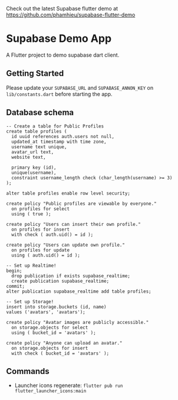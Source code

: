 Check out the latest Supabase flutter demo at https://github.com/phamhieu/supabase-flutter-demo

# Supabase Demo App

A Flutter project to demo supabase dart client.

## Getting Started

Please update your `SUPABASE_URL` and `SUPABASE_ANNON_KEY` on `lib/constants.dart` before starting the app.

## Database schema

```
-- Create a table for Public Profiles
create table profiles (
  id uuid references auth.users not null,
  updated_at timestamp with time zone,
  username text unique,
  avatar_url text,
  website text,

  primary key (id),
  unique(username),
  constraint username_length check (char_length(username) >= 3)
);

alter table profiles enable row level security;

create policy "Public profiles are viewable by everyone."
  on profiles for select
  using ( true );

create policy "Users can insert their own profile."
  on profiles for insert
  with check ( auth.uid() = id );

create policy "Users can update own profile."
  on profiles for update
  using ( auth.uid() = id );

-- Set up Realtime!
begin;
  drop publication if exists supabase_realtime;
  create publication supabase_realtime;
commit;
alter publication supabase_realtime add table profiles;

-- Set up Storage!
insert into storage.buckets (id, name)
values ('avatars', 'avatars');

create policy "Avatar images are publicly accessible."
  on storage.objects for select
  using ( bucket_id = 'avatars' );

create policy "Anyone can upload an avatar."
  on storage.objects for insert
  with check ( bucket_id = 'avatars' );
```

## Commands

- Launcher icons regenerate: `flutter pub run flutter_launcher_icons:main`
